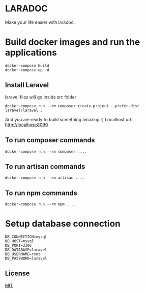 # LARADOC

Make your life easier with laradoc.

# Build docker images and run the applications

```docker
docker-compose build
docker-compose up -d
```

## Install Laravel

laravel files will go inside src folder

```composer
docker-compose run --rm composer create-project --prefer-dist laravel/laravel .
```

And you are ready to build something amazing :) Localhost url: [http://localhost:8090](http://localhost:8090)

## To run composer commands

```docker
docker-compose run --rm composer ....
```

## To run artisan commands

```docker
docker-compose run --rm artisan ....
```

## To run npm commands

```docker
docker-compose run --rm npm ....
```

# Setup database connection

```composer
DB_CONNECTION=mysql
DB_HOST=mysql
DB_PORT=3306
DB_DATABASE=laravel
DB_USERNAME=root
DB_PASSWORD=laravel
```

## License

[MIT](https://choosealicense.com/licenses/mit/)

```

```
